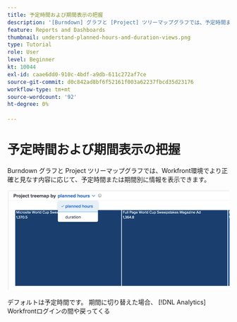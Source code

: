 ```yaml
---
title: 予定時間および期間表示の把握
description: '[Burndown] グラフと [Project] ツリーマップグラフでは、予定時間または期間別に情報を表示できます。'
feature: Reports and Dashboards
thumbnail: understand-planned-hours-and-duration-views.png
type: Tutorial
role: User
level: Beginner
kt: 10044
exl-id: caae6dd0-910c-4bdf-a9db-611c272af7ce
source-git-commit: d0c842ad8bf6f52161f003a62237fbcd35d23176
workflow-type: tm+mt
source-wordcount: '92'
ht-degree: 0%

---
```


# 予定時間および期間表示の把握

Burndown グラフと Project ツリーマップグラフでは、Workfront環境でより正確と見なす内容に応じて、予定時間または期間別に情報を表示できます。

![期間ではなく計画時間を選択する画像](assets/section-1-5.png)

デフォルトは予定時間です。 期間に切り替えた場合、 [!DNL Analytics] Workfrontログインの間や戻ってくる
